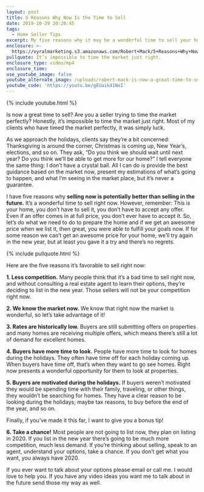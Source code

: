 ```yaml
---
layout: post
title: 5 Reasons Why Now Is the Time to Sell
date: 2019-10-29 20:28:45
tags:
  - Home Seller Tips
excerpt: My five reasons why it may be a wonderful time to sell your home.
enclosure: >-
  https://vyralmarketing.s3.amazonaws.com/Robert+Mack/5+Reasons+Why+Now+Is+the+Time+to+Sell.mp4
pullquote: It’s impossible to time the market just right.
enclosure_type: video/mp4
enclosure_time:
use_youtube_image: false
youtube_alternate_image: /uploads/robert-mack-is-now-a-great-time-to-sell-youtube.png
youtube_code: 'https://youtu.be/gEUaik41NxI'
---
```


{% include youtube.html %}

Is now a great time to sell? Are you a seller trying to time the market perfectly? Honestly, it’s impossible to time the market just right. Most of my clients who have timed the market perfectly, it was simply luck.&nbsp;

As we approach the holidays, clients say they’re a bit concerned: Thanksgiving is around the corner, Christmas is coming up, New Year’s, elections, and so on. They ask, “Do you think we should wait until next year? Do you think we’ll be able to get more for our home?” I tell everyone the same thing: I don’t have a crystal ball. All I can do is provide the best guidance based on the market now, present my estimations of what’s going to happen, and what I’m seeing in the market place, but it’s never a guarantee.&nbsp;

I have five reasons why **selling now is potentially better than selling in the future.** It’s a wonderful time to sell right now. However, remember: This is your home, you don’t have to sell it, you don’t have to accept any offer. Even if an offer comes in at full price, you don’t ever have to accept it. So, let’s do what we need to do to prepare the home and if we get an awesome price when we list it, then great, you were able to fulfill your goals now. If for some reason we can’t get an awesome price for your home, we’ll try again in the new year, but at least you gave it a try and there’s no regrets.&nbsp;

{% include pullquote.html %}

Here are the five reasons it’s favorable to sell right now:

**1\. Less competition.** Many people think that it’s a bad time to sell right now, and without consulting a real estate agent to learn their options, they’re deciding to list in the new year. Those sellers will not be your competition right now.&nbsp;

**2\. We know the market now.** We know that right now the market is wonderful, so let’s take advantage of it\!

**3\. Rates are historically low.** Buyers are still submitting offers on properties and many homes are receiving multiple offers, which means there’s still a lot of demand for excellent homes.&nbsp;

**4\. Buyers have more time to look.** People have more time to look for homes during the holidays. They often have time off for each holiday coming up. When buyers have time off, that’s when they want to go see homes. Right now presents a wonderful opportunity for them to look at properties.&nbsp;

**5\. Buyers are motivated during the holidays.** If buyers weren’t motivated they would be spending time with their family, traveling, or other things, they wouldn’t be searching for homes. They have a clear reason to be looking during the holidays; maybe tax reasons, to buy before the end of the year, and so on.&nbsp;

Finally, if you’ve made it this far, I want to give you a bonus tip\!&nbsp;

**6\. Take a chance\!** Most people are not going to list now, they plan on listing in 2020. If you list in the new year there’s going to be much more competition, much less demand. If you’re thinking about selling, speak to an agent, understand your options, take a chance. If you don’t get what you want, you always have 2020.&nbsp;

If you ever want to talk about your options please email or call me. I would love to help you. If you have any video ideas you want me to talk about in the future send those my way as well.